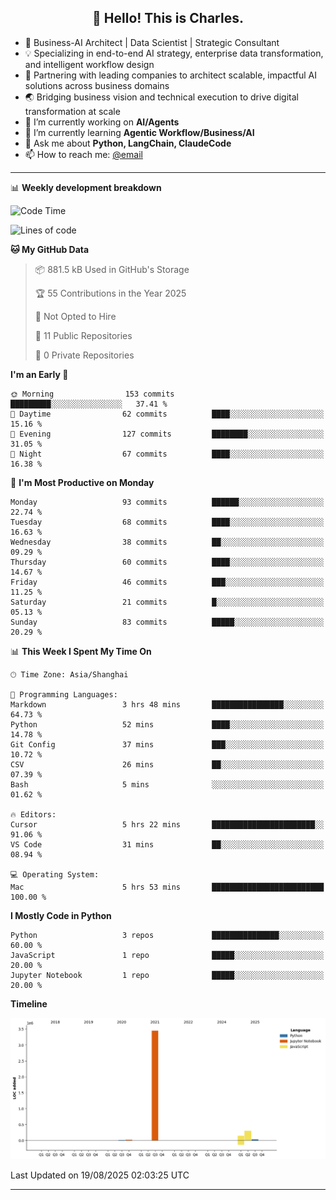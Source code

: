 <h2 align="center">👋 Hello! This is Charles.</h2>
<!--<p align="center">
  <a href="https://blog.athulcyriac.co">Blog</a> •
  <a href="https://twitter.com/athulcajay">Twitter</a>
</p>-->



-  🚀 Business-AI Architect | Data Scientist | Strategic Consultant
-  💡 Specializing in end-to-end AI strategy, enterprise data transformation, and intelligent workflow design
-  🏢 Partnering with leading companies to architect scalable, impactful AI solutions across business domains
-  🌏 Bridging business vision and technical execution to drive digital transformation at scale
- 🔭 I’m currently working on **AI/Agents**
- 🌱 I’m currently learning **Agentic Workflow/Business/AI**
- 💬 Ask me about **Python, LangChain, ClaudeCode**
- 📫 How to reach me: [@email](liuxinhe@outlook.com)

-------
📊 **Weekly development breakdown**
<!--START_SECTION:waka-->
![Code Time](http://img.shields.io/badge/Code%20Time-121%20hrs%2018%20mins-blue)

![Lines of code](https://img.shields.io/badge/From%20Hello%20World%20I%27ve%20Written-4.0%20million%20lines%20of%20code-blue)

**🐱 My GitHub Data** 

> 📦 881.5 kB Used in GitHub's Storage 
 > 
> 🏆 55 Contributions in the Year 2025
 > 
> 🚫 Not Opted to Hire
 > 
> 📜 11 Public Repositories 
 > 
> 🔑 0 Private Repositories 
 > 
**I'm an Early 🐤** 

```text
🌞 Morning                153 commits         █████████░░░░░░░░░░░░░░░░   37.41 % 
🌆 Daytime                62 commits          ████░░░░░░░░░░░░░░░░░░░░░   15.16 % 
🌃 Evening                127 commits         ████████░░░░░░░░░░░░░░░░░   31.05 % 
🌙 Night                  67 commits          ████░░░░░░░░░░░░░░░░░░░░░   16.38 % 
```
📅 **I'm Most Productive on Monday** 

```text
Monday                   93 commits          ██████░░░░░░░░░░░░░░░░░░░   22.74 % 
Tuesday                  68 commits          ████░░░░░░░░░░░░░░░░░░░░░   16.63 % 
Wednesday                38 commits          ██░░░░░░░░░░░░░░░░░░░░░░░   09.29 % 
Thursday                 60 commits          ████░░░░░░░░░░░░░░░░░░░░░   14.67 % 
Friday                   46 commits          ███░░░░░░░░░░░░░░░░░░░░░░   11.25 % 
Saturday                 21 commits          █░░░░░░░░░░░░░░░░░░░░░░░░   05.13 % 
Sunday                   83 commits          █████░░░░░░░░░░░░░░░░░░░░   20.29 % 
```


📊 **This Week I Spent My Time On** 

```text
🕑︎ Time Zone: Asia/Shanghai

💬 Programming Languages: 
Markdown                 3 hrs 48 mins       ████████████████░░░░░░░░░   64.73 % 
Python                   52 mins             ████░░░░░░░░░░░░░░░░░░░░░   14.78 % 
Git Config               37 mins             ███░░░░░░░░░░░░░░░░░░░░░░   10.72 % 
CSV                      26 mins             ██░░░░░░░░░░░░░░░░░░░░░░░   07.39 % 
Bash                     5 mins              ░░░░░░░░░░░░░░░░░░░░░░░░░   01.62 % 

🔥 Editors: 
Cursor                   5 hrs 22 mins       ███████████████████████░░   91.06 % 
VS Code                  31 mins             ██░░░░░░░░░░░░░░░░░░░░░░░   08.94 % 

💻 Operating System: 
Mac                      5 hrs 53 mins       █████████████████████████   100.00 % 
```

**I Mostly Code in Python** 

```text
Python                   3 repos             ███████████████░░░░░░░░░░   60.00 % 
JavaScript               1 repo              █████░░░░░░░░░░░░░░░░░░░░   20.00 % 
Jupyter Notebook         1 repo              █████░░░░░░░░░░░░░░░░░░░░   20.00 % 
```



**Timeline**

![Lines of Code chart](https://raw.githubusercontent.com/XinheLIU/XinheLIU/master/assets/bar_graph.png)


 Last Updated on 19/08/2025 02:03:25 UTC
<!--END_SECTION:waka-->
-------
<!--**XinheLIU/XinheLIU** is a ✨ _special_ ✨ repository because its `README.md` (this file) appears on your GitHub profile.
